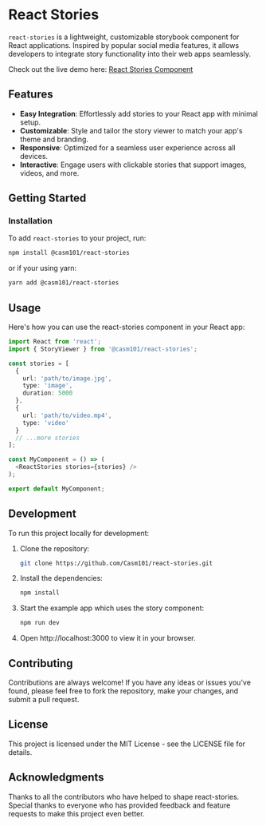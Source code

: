 # React Stories

`react-stories` is a lightweight, customizable storybook component for React applications. Inspired by popular social media features, it allows developers to integrate story functionality into their web apps seamlessly.

Check out the live demo here: [React Stories Component](https://casm101.github.io/react-stories/)

## Features

- **Easy Integration**: Effortlessly add stories to your React app with minimal setup.
- **Customizable**: Style and tailor the story viewer to match your app's theme and branding.
- **Responsive**: Optimized for a seamless user experience across all devices.
- **Interactive**: Engage users with clickable stories that support images, videos, and more.

## Getting Started

### Installation

To add `react-stories` to your project, run:

```bash
npm install @casm101/react-stories
``````

or if your using yarn:

```bash
yarn add @casm101/react-stories
```

## Usage

Here's how you can use the react-stories component in your React app:

```typescript
import React from 'react';
import { StoryViewer } from '@casm101/react-stories';

const stories = [
  {
    url: 'path/to/image.jpg',
    type: 'image',
    duration: 5000
  },
  {
    url: 'path/to/video.mp4',
    type: 'video'
  }
  // ...more stories
];

const MyComponent = () => (
  <ReactStories stories={stories} />
);

export default MyComponent;
```

## Development

To run this project locally for development:

1. Clone the repository:
    ```bash
    git clone https://github.com/Casm101/react-stories.git
    ```

2. Install the dependencies:
    ```bash
    npm install
    ```

3. Start the example app which uses the story component:
    ```bash
    npm run dev
    ```

4. Open http://localhost:3000 to view it in your browser.

## Contributing

Contributions are always welcome! If you have any ideas or issues you've found, please feel free to fork the repository, make your changes, and submit a pull request.

## License

This project is licensed under the MIT License - see the LICENSE file for details.

## Acknowledgments

Thanks to all the contributors who have helped to shape react-stories.
Special thanks to everyone who has provided feedback and feature requests to make this project even better.